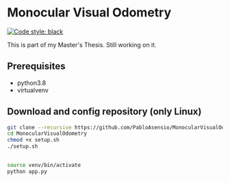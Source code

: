 # Monocular Visual Odometry

[![Code style: black](https://img.shields.io/badge/code%20style-black-000000.svg)](https://github.com/psf/black)

This is part of my Master's Thesis. Still working on it.

## Prerequisites
- python3.8
- virtualvenv

## Download and config repository (only Linux)
```bash
git clone --recursive https://github.com/PabloAsensio/MonocularVisualOdometry.git
cd MonocularVisualOdometry
chmod +x setup.sh
./setup.sh
```

## 
```bash
source venv/bin/activate
python app.py
```
